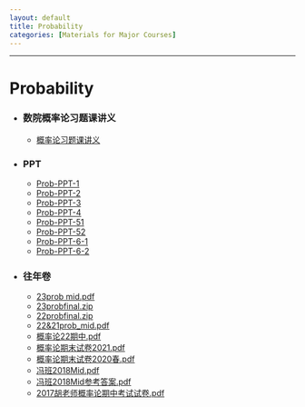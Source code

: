 ```yaml
---
layout: default
title: Probability
categories: [Materials for Major Courses]
---
```

---
# Probability
- ### 数院概率论习题课讲义
    - <a href="https://raw.githubusercontent.com/byn1002/byn1002.github.io/master/assets/files/Probability/概率论习题课讲义" target="_blank">概率论习题课讲义</a>
- ### PPT
    - <a href="https://raw.githubusercontent.com/byn1002/byn1002.github.io/master/assets/files/Probability/PPT/Prob-PPT-1" target="_blank">Prob-PPT-1</a>
    - <a href="https://raw.githubusercontent.com/byn1002/byn1002.github.io/master/assets/files/Probability/PPT/Prob-PPT-2" target="_blank">Prob-PPT-2</a>
    - <a href="https://raw.githubusercontent.com/byn1002/byn1002.github.io/master/assets/files/Probability/PPT/Prob-PPT-3" target="_blank">Prob-PPT-3</a>
    - <a href="https://raw.githubusercontent.com/byn1002/byn1002.github.io/master/assets/files/Probability/PPT/Prob-PPT-4" target="_blank">Prob-PPT-4</a>
    - <a href="https://raw.githubusercontent.com/byn1002/byn1002.github.io/master/assets/files/Probability/PPT/Prob-PPT-51" target="_blank">Prob-PPT-51</a>
    - <a href="https://raw.githubusercontent.com/byn1002/byn1002.github.io/master/assets/files/Probability/PPT/Prob-PPT-52" target="_blank">Prob-PPT-52</a>
    - <a href="https://raw.githubusercontent.com/byn1002/byn1002.github.io/master/assets/files/Probability/PPT/Prob-PPT-6-1" target="_blank">Prob-PPT-6-1</a>
    - <a href="https://raw.githubusercontent.com/byn1002/byn1002.github.io/master/assets/files/Probability/PPT/Prob-PPT-6-2" target="_blank">Prob-PPT-6-2</a>



- ### 往年卷
    - <a href="https://raw.githubusercontent.com/byn1002/byn1002.github.io/master/assets/files/Probability/往年卷/23prob mid.pdf" target="_blank">23prob mid.pdf</a>
    - <a href="https://raw.githubusercontent.com/byn1002/byn1002.github.io/master/assets/files/Probability/往年卷/23probfinal.zip" target="_blank">23probfinal.zip</a>
    - <a href="https://raw.githubusercontent.com/byn1002/byn1002.github.io/master/assets/files/Probability/往年卷/22probfinal.zip" target="_blank">22probfinal.zip</a>
    - <a href="https://raw.githubusercontent.com/byn1002/byn1002.github.io/master/assets/files/Probability/往年卷/22&21prob_mid.pdf" target="_blank">22&21prob_mid.pdf</a>
    - <a href="https://raw.githubusercontent.com/byn1002/byn1002.github.io/master/assets/files/Probability/往年卷/概率论22期中.pdf" target="_blank">概率论22期中.pdf</a>
    - <a href="https://raw.githubusercontent.com/byn1002/byn1002.github.io/master/assets/files/Probability/往年卷/概率论期末试卷2021.pdf" target="_blank">概率论期末试卷2021.pdf</a>
    - <a href="https://raw.githubusercontent.com/byn1002/byn1002.github.io/master/assets/files/Probability/往年卷/概率论期末试卷2020春.pdf" target="_blank">概率论期末试卷2020春.pdf</a>
    - <a href="https://raw.githubusercontent.com/byn1002/byn1002.github.io/master/assets/files/Probability/往年卷/冯班2018Mid.pdf" target="_blank">冯班2018Mid.pdf</a>
    - <a href="https://raw.githubusercontent.com/byn1002/byn1002.github.io/master/assets/files/Probability/往年卷/冯班2018Mid参考答案.pdf" target="_blank">冯班2018Mid参考答案.pdf</a>
    - <a href="https://raw.githubusercontent.com/byn1002/byn1002.github.io/master/assets/files/Probability/往年卷/2017胡老师概率论期中考试试卷.pdf" target="_blank">2017胡老师概率论期中考试试卷.pdf</a>
